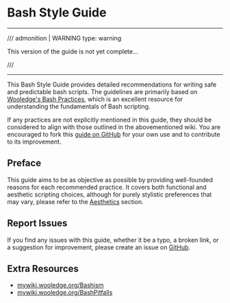 # Bash Style Guide

---

/// admonition | WARNING
    type: warning

This version of the guide is not yet complete...

///

---

This Bash Style Guide provides detailed recommendations for writing safe and predictable bash scripts. The guidelines are primarily based on [Wooledge's Bash Practices](http://mywiki.wooledge.org/BashGuide/Practices), which is an excellent resource for understanding the fundamentals of Bash scripting.

If any practices are not explicitly mentioned in this guide, they should be considered to align with those outlined in the abovementioned wiki. You are encouraged to fork this [guide on GitHub](https://github.com/StrangeRanger/bash-style-guide) for your own use and to contribute to its improvement.

## Preface

This guide aims to be as objective as possible by providing well-founded reasons for each recommended practice. It covers both functional and aesthetic scripting choices, although for purely stylistic preferences that may vary, please refer to the [Aesthetics](guidelines/aesthetics.md) section.

## Report Issues

If you find any issues with this guide, whether it be a typo, a broken link, or a suggestion for improvement, please create an issue on [GitHub](https://github.com/StrangeRanger/bash-style-guide/issues).

## Extra Resources

- [mywiki.wooledge.org/Bashism](https://mywiki.wooledge.org/Bashism)
- [mywiki.wooledge.org/BashPitfalls](https://mywiki.wooledge.org/BashPitfalls)

